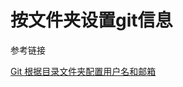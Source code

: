 # 按文件夹设置git信息

参考链接

[Git 根据目录文件夹配置用户名和邮箱](https://liubing.me/article/git/git-config-width-directory.html#includeif)